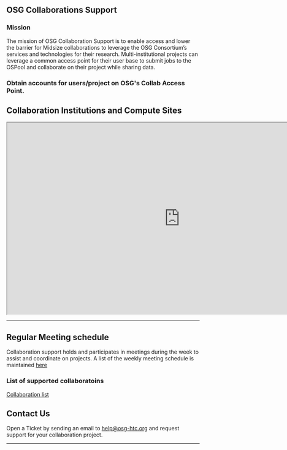 ## OSG Collaborations Support


### Mission

The mission of OSG Collaboration Support is to enable access and lower the barrier for Midsize collaborations to leverage
the OSG Consortium’s services and technologies for their research. Multi-institutional projects can leverage a common access point for their
user base to submit jobs to the OSPool and collaborate on their project while sharing data. 

### Obtain accounts for users/project on OSG's Collab Access Point.



## Collaboration Institutions and Compute Sites

<iframe src="https://osg-htc.org/organization/iframe.html" height="500" width="900" allow="fullscreen"></iframe>

***

## Regular Meeting schedule

Collaboration support holds and participates in meetings during the week to assist and coordinate on projects. A list of the weekly meeting schedule is maintained [here](misc/meeting-schedule.md)

### List of supported collaboratoins

[Collaboration list](projects/project-list.md)

## Contact Us

Open a Ticket by sending an email to [help@osg-htc.org](mailto:help@osg-htc.org) and request support for your collaboration project.

***



